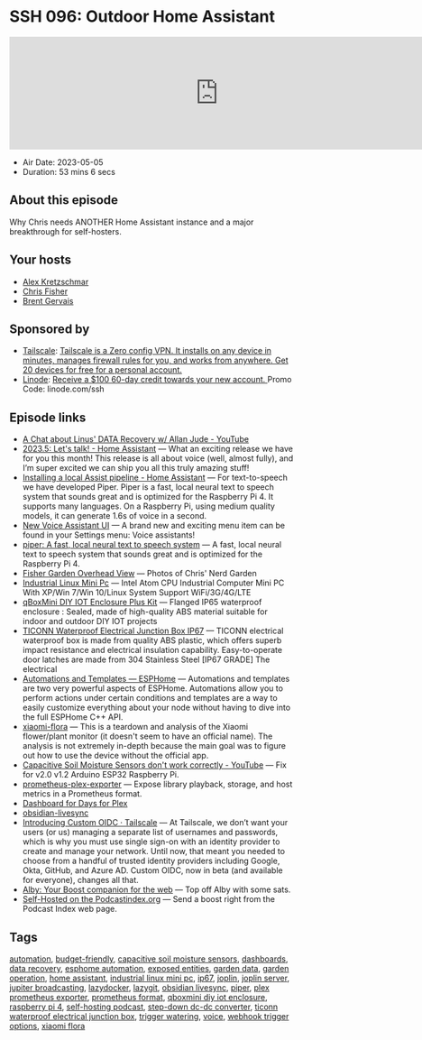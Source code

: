 # SSH 096: Outdoor Home Assistant

<iframe src="https://player.fireside.fm/v2/dUlrHQih+lR6P-Y5Z?theme=dark" width="740" height="200" frameborder="0" scrolling="no"></iframe>

* Air Date: 2023-05-05
* Duration: 53 mins 6 secs

## About this episode

Why Chris needs ANOTHER Home Assistant instance and a major breakthrough for self-hosters.

## Your hosts
* [Alex Kretzschmar](https://selfhosted.show/hosts/alexktz)
* [Chris Fisher](https://selfhosted.show/hosts/chrislas)
* [Brent Gervais](https://selfhosted.show/guests/brentgervais)

## Sponsored by

  * [Tailscale](http://tailscale.com/selfhosted): [Tailscale is a Zero config VPN. It installs on any device in minutes, manages firewall rules for you, and works from anywhere. Get 20 devices for free for a personal account. ](http://tailscale.com/selfhosted)
  * [Linode](https://linode.com/ssh): [Receive a $100 60-day credit towards your new account. ](https://linode.com/ssh) Promo Code: linode.com/ssh



## Episode links

  * [A Chat about Linus' DATA Recovery w/ Allan Jude - YouTube](https://www.youtube.com/watch?v=uYAezxwIxUw "A Chat about Linus' DATA Recovery w/ Allan Jude - YouTube")
  * [2023.5: Let's talk! - Home Assistant](https://www.home-assistant.io/blog/2023/05/03/release-20235/ "2023.5: Let's talk! - Home Assistant") — What an exciting release we have for you this month! This release is all about voice (well, almost fully), and I’m super excited we can ship you all this truly amazing stuff!
  * [Installing a local Assist pipeline - Home Assistant](https://www.home-assistant.io/docs/assist/voice_remote_local_assistant/ "Installing a local Assist pipeline - Home Assistant") — For text-to-speech we have developed Piper. Piper is a fast, local neural text to speech system that sounds great and is optimized for the Raspberry Pi 4. It supports many languages. On a Raspberry Pi, using medium quality models, it can generate 1.6s of voice in a second.
  * [New Voice Assistant UI](https://www.home-assistant.io/blog/2023/05/03/release-20235/#manage-what-is-exposed-to-your-voice-assistants "New Voice Assistant UI") — A brand new and exciting menu item can be found in your Settings menu: Voice assistants!
  * [piper: A fast, local neural text to speech system](https://github.com/rhasspy/piper "piper: A fast, local neural text to speech system") — A fast, local neural text to speech system that sounds great and is optimized for the Raspberry Pi 4.
  * [Fisher Garden Overhead View](https://imgur.com/a/9aJEFdn "Fisher Garden Overhead View") — Photos of Chris' Nerd Garden
  * [Industrial Linux Mini Pc](https://www.aliexpress.us/item/2251832685003755.html "Industrial Linux Mini Pc") — Intel Atom CPU Industrial Computer Mini PC With XP/Win 7/Win 10/Linux System Support WiFi/3G/4G/LTE 
  * [qBoxMini DIY IOT Enclosure Plus Kit](https://www.amazon.com/qBoxMini-DIY-IOT-Enclosure-Plus/dp/B088TSP5K4 "qBoxMini DIY IOT Enclosure Plus Kit") — Flanged IP65 waterproof enclosure : Sealed, made of high-quality ABS material suitable for indoor and outdoor DIY IOT projects 
  * [TICONN Waterproof Electrical Junction Box IP67](https://www.amazon.com/TICONN-Waterproof-Electrical-Junction-Enclosure/dp/B0B87XSMVP "TICONN Waterproof Electrical Junction Box IP67") — TICONN electrical waterproof box is made from quality ABS plastic, which offers superb impact resistance and electrical insulation capability. Easy-to-operate door latches are made from 304 Stainless Steel [IP67 GRADE] The electrical 
  * [Automations and Templates — ESPHome](https://esphome.io/guides/automations.html "Automations and Templates — ESPHome") — Automations and templates are two very powerful aspects of ESPHome. Automations allow you to perform actions under certain conditions and templates are a way to easily customize everything about your node without having to dive into the full ESPHome C++ API.
  * [xiaomi-flora](https://wiki.hackerspace.pl/projects:xiaomi-flora "xiaomi-flora") — This is a teardown and analysis of the Xiaomi flower/plant monitor (it doesn't seem to have an official name). The analysis is not extremely in-depth because the main goal was to figure out how to use the device without the official app. 
  * [Capacitive Soil Moisture Sensors don't work correctly - YouTube](https://www.youtube.com/watch?v=IGP38bz-K48 "Capacitive Soil Moisture Sensors don't work correctly - YouTube") — Fix for v2.0 v1.2 Arduino ESP32 Raspberry Pi.
  * [prometheus-plex-exporter](https://github.com/jsclayton/prometheus-plex-exporter "prometheus-plex-exporter") — Expose library playback, storage, and host metrics in a Prometheus format.
  * [Dashboard for Days for Plex](https://preview.redd.it/6hh2zhqdjpwa1.jpeg?width=1678&format=pjpg&auto=webp&v=enabled&s=c90f87c0b62728a12196e305da8b1f7ffc23a813 "Dashboard for Days for Plex")
  * [obsidian-livesync](https://github.com/vrtmrz/obsidian-livesync/releases "obsidian-livesync")
  * [Introducing Custom OIDC · Tailscale](https://tailscale.com/blog/custom-oidc/ "Introducing Custom OIDC · Tailscale") — At Tailscale, we don’t want your users (or us) managing a separate list of usernames and passwords, which is why you must use single sign-on with an identity provider to create and manage your network. Until now, that meant you needed to choose from a handful of trusted identity providers including Google, Okta, GitHub, and Azure AD. Custom OIDC, now in beta (and available for everyone), changes all that.
  * [Alby: Your Boost companion for the web](https://getalby.com/ "Alby: Your Boost companion for the web") — Top off Alby with some sats.
  * [Self-Hosted on the Podcastindex.org](https://podcastindex.org/podcast/830124 "Self-Hosted on the Podcastindex.org") — Send a boost right from the Podcast Index web page.



## Tags

[automation](https://selfhosted.show/tags/automation), [budget-friendly](https://selfhosted.show/tags/budget-friendly), [capacitive soil moisture sensors](https://selfhosted.show/tags/capacitive%20soil%20moisture%20sensors), [dashboards](https://selfhosted.show/tags/dashboards), [data recovery](https://selfhosted.show/tags/data%20recovery), [esphome automation](https://selfhosted.show/tags/esphome%20automation), [exposed entities](https://selfhosted.show/tags/exposed%20entities), [garden data](https://selfhosted.show/tags/garden%20data), [garden operation](https://selfhosted.show/tags/garden%20operation), [home assistant](https://selfhosted.show/tags/home%20assistant), [industrial linux mini pc](https://selfhosted.show/tags/industrial%20linux%20mini%20pc), [ip67](https://selfhosted.show/tags/ip67), [joplin](https://selfhosted.show/tags/joplin), [joplin server](https://selfhosted.show/tags/joplin%20server), [jupiter broadcasting](https://selfhosted.show/tags/jupiter%20broadcasting), [lazydocker](https://selfhosted.show/tags/lazydocker), [lazygit](https://selfhosted.show/tags/lazygit), [obsidian livesync](https://selfhosted.show/tags/obsidian%20livesync), [piper](https://selfhosted.show/tags/piper), [plex prometheus exporter](https://selfhosted.show/tags/plex%20prometheus%20exporter), [prometheus format](https://selfhosted.show/tags/prometheus%20format), [qboxmini diy iot enclosure](https://selfhosted.show/tags/qboxmini%20diy%20iot%20enclosure), [raspberry pi 4](https://selfhosted.show/tags/raspberry%20pi%204), [self-hosting podcast](https://selfhosted.show/tags/self-hosting%20podcast), [step-down dc-dc converter](https://selfhosted.show/tags/step-down%20dc-dc%20converter), [ticonn waterproof electrical junction box](https://selfhosted.show/tags/ticonn%20waterproof%20electrical%20junction%20box), [trigger watering](https://selfhosted.show/tags/trigger%20watering), [voice](https://selfhosted.show/tags/voice), [webhook trigger options](https://selfhosted.show/tags/webhook%20trigger%20options), [xiaomi flora](https://selfhosted.show/tags/xiaomi%20flora)